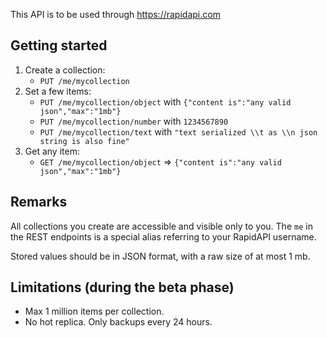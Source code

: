 This API is to be used through https://rapidapi.com

Getting started
---------------

1. Create a collection:
    - `PUT /me/mycollection`
2. Set a few items: 
    - `PUT /me/mycollection/object` with `{"content is":"any valid json","max":"1mb"}`
    - `PUT /me/mycollection/number` with `1234567890`
    - `PUT /me/mycollection/text` with `"text serialized \\t as \\n json string is also fine"`
3. Get any item:
    - `GET /me/mycollection/object` => `{"content is":"any valid json","max":"1mb"}`


Remarks
-------

All collections you create are accessible and visible only to you.
The `me` in the REST endpoints is a special alias referring to your RapidAPI username.

Stored values should be in JSON format, with a raw size of at most 1 mb.


Limitations (during the beta phase)
-----------------------------------

- Max 1 million items per collection.
- No hot replica. Only backups every 24 hours.
